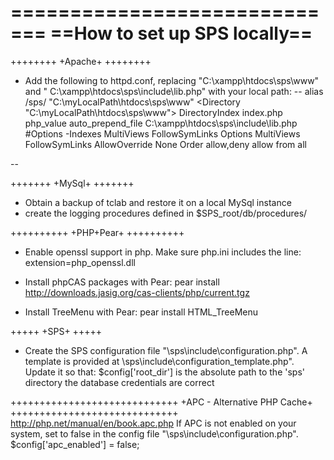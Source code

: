 =============================
==How to set up SPS locally==
=============================

++++++++
+Apache+
++++++++
* Add the following to httpd.conf, replacing  "C:\xampp\htdocs\sps\www" and " C:\xampp\htdocs\sps\include\lib.php" with your local path:
--
alias /sps/ "C:\myLocalPath\htdocs\sps\www\"
<Directory "C:\myLocalPath\htdocs\sps\www">
    DirectoryIndex index.php
    php_value auto_prepend_file C:\xampp\htdocs\sps\include\lib.php
    #Options -Indexes MultiViews FollowSymLinks
    Options MultiViews FollowSymLinks
    AllowOverride None
    Order allow,deny
    allow from all
</Directory>
--

+++++++
+MySql+
+++++++
* Obtain a backup of tclab and restore it on a local MySql instance
* create the logging procedures defined in $SPS_root/db/procedures/

++++++++++
+PHP+Pear+
++++++++++
* Enable openssl support in php.  Make sure php.ini includes the line:
extension=php_openssl.dll

* Install phpCAS packages with Pear:
pear install  http://downloads.jasig.org/cas-clients/php/current.tgz

* Install TreeMenu with Pear:
pear install HTML_TreeMenu


+++++
+SPS+
+++++
* Create the SPS configuration file "\sps\include\configuration.php". A template is provided at \sps\include\configuration_template.php". Update it so that:
	$config['root_dir'] is the absolute path to the 'sps' directory
	the database credentials are correct


+++++++++++++++++++++++++++++
+APC - Alternative PHP Cache+
+++++++++++++++++++++++++++++
http://php.net/manual/en/book.apc.php
If APC is not enabled on your system, set to false in the config file "\sps\include\configuration.php".
	$config['apc_enabled'] = false;
